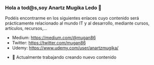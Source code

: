 ### Hola a tod@s,soy Anartz Mugika Ledo 👋

<!--
**mugan86/mugan86** is a ✨ _special_ ✨ repository because its `README.md` (this file) appears on your GitHub profile.

Here are some ideas to get you started:

- 🔭 I’m currently working on ...
- 🌱 I’m currently learning ...
- 👯 I’m looking to collaborate on ...
- 🤔 I’m looking for help with ...
- 💬 Ask me about ...
- 📫 How to reach me: ...
- 😄 Pronouns: ...
- ⚡ Fun fact: ...
-->

Podéis encontrarme en los siguientes enlaces cuyo contenido será prácticamente relacionado al mundo IT y al desarrollo, mediante cursos, artículos, recursos,...
* Medium: https://medium.com/@mugan86
* Twitter: https://twitter.com/mugan86
* Udemy: https://www.udemy.com/user/anartzmugika/


- 🔭 Actualmente trabajando creando nuevo contenido



